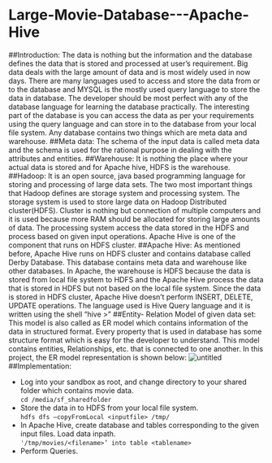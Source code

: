 # Large-Movie-Database---Apache-Hive
##Introduction:
The data is nothing but the information and the database defines the data that is stored and processed at user’s requirement. Big data deals with the large amount of data and is most widely used in now days. There are many languages used to access and store the data from or to the database and MYSQL is the mostly used query language to store the data in database. The developer should be most perfect with any of the database language for learning the database practically. The interesting part of the database is you can access the data as per your requirements using the query language and can store in to the database from your local file system. 
Any database contains two things which are meta data and warehouse.
##Meta data: 
The schema of the input data is called meta data and the schema is used for the rational purpose in dealing with the attributes and entities.
##Warehouse: 
It is nothing the place where your actual data is stored and for Apache hive, HDFS is the warehouse.
##Hadoop:
It is an open source, java based programming language for storing and processing of large data sets. The two most important things that Hadoop defines are storage system and processing system. The storage system is used to store large data on Hadoop Distributed cluster(HDFS). Cluster is nothing but connection of multiple computers and it is used because more RAM should be allocated for storing large amounts of data. The processing system access the data stored in the HDFS and process based on given input operations. Apache Hive is one of the component that runs on HDFS cluster.
##Apache Hive:
As mentioned before, Apache Hive runs on HDFS cluster and contains database called Derby Database. This database contains meta data and warehouse like other databases. In Apache, the warehouse is HDFS because the data is stored from local file system to HDFS and the Apache Hive process the data that is stored in HDFS but not based on the local file system. Since the data is stored in HDFS cluster, Apache Hive doesn’t perform INSERT, DELETE, UPDATE operations.  The language used is Hive Query language and it is written using the shell “hive >”
##Entity- Relation Model of given data set:
This model is also called as ER model which contains information of the data in structured format.
Every property that is used in database has some structure format which is easy for the developer to understand. This model contains entities, Relationships, etc. that is connected to one another. In this project, the ER model representation is shown below:
![untitled](https://cloud.githubusercontent.com/assets/18632383/23093182/fe2fc638-f5a9-11e6-9d07-42dabf9416ff.png)
##Implementation:
* Log into your sandbox as root, and change directory to your shared folder which contains movie data.  
        ```cd /media/sf_sharedfolder```
* Store the data in to HDFS from your local file system.  
         ```hdfs dfs –copyFromLocal <inputfile> /tmp/```
* In Apache Hive, create database and tables corresponding to the given input files. Load data inpath.  
       ```'/tmp/movies/<filename>’ into table <tablename>```
* Perform Queries.  

